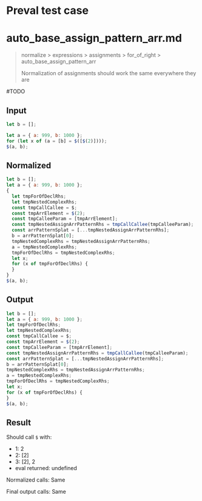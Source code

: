 # Preval test case

# auto_base_assign_pattern_arr.md

> normalize > expressions > assignments > for_of_right > auto_base_assign_pattern_arr
>
> Normalization of assignments should work the same everywhere they are

#TODO

## Input

`````js filename=intro
let b = [];

let a = { a: 999, b: 1000 };
for (let x of (a = [b] = $([$(2)])));
$(a, b);
`````

## Normalized

`````js filename=intro
let b = [];
let a = { a: 999, b: 1000 };
{
  let tmpForOfDeclRhs;
  let tmpNestedComplexRhs;
  const tmpCallCallee = $;
  const tmpArrElement = $(2);
  const tmpCalleeParam = [tmpArrElement];
  const tmpNestedAssignArrPatternRhs = tmpCallCallee(tmpCalleeParam);
  const arrPatternSplat = [...tmpNestedAssignArrPatternRhs];
  b = arrPatternSplat[0];
  tmpNestedComplexRhs = tmpNestedAssignArrPatternRhs;
  a = tmpNestedComplexRhs;
  tmpForOfDeclRhs = tmpNestedComplexRhs;
  let x;
  for (x of tmpForOfDeclRhs) {
  }
}
$(a, b);
`````

## Output

`````js filename=intro
let b = [];
let a = { a: 999, b: 1000 };
let tmpForOfDeclRhs;
let tmpNestedComplexRhs;
const tmpCallCallee = $;
const tmpArrElement = $(2);
const tmpCalleeParam = [tmpArrElement];
const tmpNestedAssignArrPatternRhs = tmpCallCallee(tmpCalleeParam);
const arrPatternSplat = [...tmpNestedAssignArrPatternRhs];
b = arrPatternSplat[0];
tmpNestedComplexRhs = tmpNestedAssignArrPatternRhs;
a = tmpNestedComplexRhs;
tmpForOfDeclRhs = tmpNestedComplexRhs;
let x;
for (x of tmpForOfDeclRhs) {
}
$(a, b);
`````

## Result

Should call `$` with:
 - 1: 2
 - 2: [2]
 - 3: [2], 2
 - eval returned: undefined

Normalized calls: Same

Final output calls: Same
